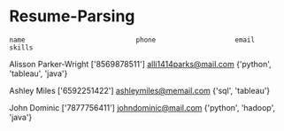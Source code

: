 # Resume-Parsing
	name	                        phone	                 email	                     skills
  
  Alisson Parker-Wright	        ['8569878511']	       alli1414parks@mail.com	     {'python', 'tableau', 'java'}
  
  Ashley Miles	                ['6592251422']	       ashleymiles@memail.com	     {'sql', 'tableau'}
  
  John Dominic	                ['7877756411']	       johndominic@mail.com	       {'python', 'hadoop', 'java'}
